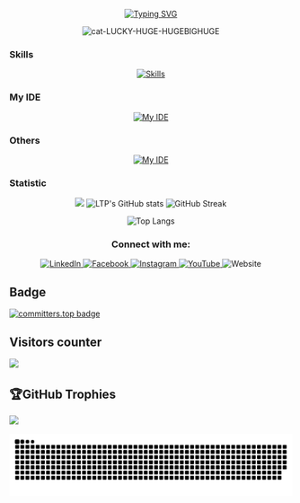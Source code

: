 <p align="center">
    <a href="https://git.io/typing-svg">
        <img src="https://readme-typing-svg.demolab.com?font=Fira+Code&weight=500&size=16&pause=1000&center=true&vCenter=true&repeat=false&width=435&lines=Just+a+dumb+%26+lazy+guy+passion+with+coding" alt="Typing SVG" />
    </a>
</p>

<div align="center">
      <img src="https://github.com/user-attachments/assets/8fdff738-72e9-449a-8b55-a58a2342e6c2" alt="cat-LUCKY-HUGE-HUGEBIGHUGE" width="77"/>
</div>

<h3>Skills</h3>

<p align="center">
    <a href="https://skillicons.dev/icons?i=c,cpp,solidity,java,js,html,css,python,nodejs,go,docker,react,spring">
        <img src="https://skillicons.dev/icons?i=c,cpp,cs,solidity,java,js,html,css,bootstrap,python,nodejs,go,react,spring,arduino,dotnet,tailwind,mysql,php,wordpress,nextjs,mongodb,postgres,django" alt="Skills" />
    </a>
</p>

<h3>My IDE</h3>

<p align="center">
    <a href="https://skillicons.dev/icons?i=vscode,visualstudio,remix,sublime,unity,pycharm">
        <img src="https://skillicons.dev/icons?i=vscode,visualstudio,remix,sublime,unity,pycharm,idea" alt="My IDE" />
    </a>
</p>

<h3>Others</h3>

<p align="center">
    <a href="https://skillicons.dev/icons?i=vscode,visualstudio,remix,sublime,unity,pycharm">
        <img src="https://skillicons.dev/icons?i=windows,gcp,figma,git,docker,ipfs,aws" alt="My IDE" />
    </a>
</p>

<h3>Statistic</h3>

<p align="center">
    <img src="https://github-profile-summary-cards.vercel.app/api/cards/profile-details?username=LTPPPP&theme=tokyonight&count_private=true" />
    <img src="https://github-readme-stats.vercel.app/api?username=LTPPPP&show_icons=true&theme=tokyonight&hide_border=true" alt="LTP's GitHub stats" />
    <img src="https://github-readme-streak-stats.herokuapp.com?user=LTPPPP&theme=tokyonight&hide_border=true" alt="GitHub Streak" /></a>
</p>

<p align="center">
    <img src="https://github-readme-stats.vercel.app/api/top-langs/?username=LTPPPP&layout=compact&theme=radical&hide_border=true" alt="Top Langs" />
</p>

<h3 align="center">Connect with me:</h3>
<p align="center">
    <a href="https://www.linkedin.com/in/l%c3%a2m-t%e1%ba%a5n-ph%c3%a1t-36822524a/" target="blank">
        <img src="https://raw.githubusercontent.com/rahuldkjain/github-profile-readme-generator/master/src/images/icons/Social/linked-in-alt.svg" alt="LinkedIn" height="30" width="40" />
    </a>
    <a href="https://www.facebook.com/profile.php?id=100041724977557" target="blank">
        <img src="https://raw.githubusercontent.com/rahuldkjain/github-profile-readme-generator/master/src/images/icons/Social/facebook.svg" alt="Facebook" height="30" width="40" />
    </a>
    <a href="https://www.instagram.com/phatlam811/" target="blank">
        <img src="https://raw.githubusercontent.com/rahuldkjain/github-profile-readme-generator/master/src/images/icons/Social/instagram.svg" alt="Instagram" height="30" width="40" />
    </a>
    <a href="https://www.youtube.com/channel/UCOrENFVs4H3El9BRpVFfj3w" target="blank">
        <img src="https://raw.githubusercontent.com/rahuldkjain/github-profile-readme-generator/master/src/images/icons/Social/youtube.svg" alt="YouTube" height="30" width="40" />
    </a>    
    <a href="https://lamtanphat.vercel.app/" target="blank" style="text-decoration:none;">
        <img src="https://edent.github.io/SuperTinyIcons/images/svg/chrome.svg" alt="Website" height="30" width="40" />
    </a>

## Badge

[![committers.top badge](https://user-badge.committers.top/vietnam/LTPPPP.svg)](https://user-badge.committers.top/vietnam/LTPPPP)

## Visitors counter
![](https://count.getloli.com/@AnataAria?name=LTPPPP&theme=booru-the-collection&padding=7&offset=0&align=center&scale=1&pixelated=1&darkmode=auto)

## 🏆GitHub Trophies
![](https://github-profile-trophy.vercel.app/?username=LTPPPP&theme=nord&no-frame=true&no-bg=true&margin-w=10)


<picture>
  <source media="(prefers-color-scheme: dark)" srcset="https://raw.githubusercontent.com/LTPPPP/LTPPPP/output/github-snake-dark.svg" />
  <source media="(prefers-color-scheme: light)" srcset="https://raw.githubusercontent.com/LTPPPP/LTPPPP/output/github-snake.svg" />
  <img alt="github-snake" src="https://raw.githubusercontent.com/LTPPPP/LTPPPP/output/github-snake.svg" />
</picture>
